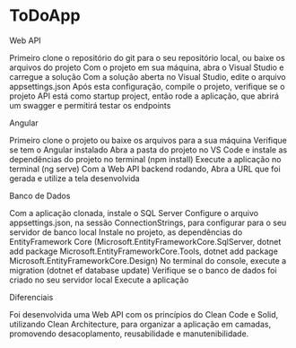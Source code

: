 # ToDoApp

Web API

Primeiro clone o repositório do git para o seu repositório local, ou baixe os arquivos do projeto
Com o projeto em sua máquina, abra o Visual Studio e carregue a solução
Com a solução aberta no Visual Studio, edite o arquivo appsettings.json
Após esta configuração, compile o projeto, verifique se o projeto API está como startup project, então rode a aplicação, que abrirá um swagger e permitirá testar os endpoints

Angular

Primeiro clone o projeto ou baixe os arquivos para a sua máquina
Verifique se tem o Angular instalado
Abra a pasta do projeto no VS Code e instale as dependências do projeto no terminal (npm install)
Execute a aplicação no terminal (ng serve)
Com a Web API backend rodando, Abra a URL que foi gerada e utilize a tela desenvolvida

Banco de Dados

Com a aplicação clonada, instale o SQL Server
Configure o arquivo appsettings.json, na sessão ConnectionStrings, para configurar para o seu servidor de banco local
Instale no projeto, as dependências do EntityFramework Core (Microsoft.EntityFrameworkCore.SqlServer, dotnet add package Microsoft.EntityFrameworkCore.Tools, dotnet add package Microsoft.EntityFrameworkCore.Design)
No terminal do console, execute a migration (dotnet ef database update)
Verifique se o banco de dados foi criado no seu servidor local
Execute a aplicação

Diferenciais

Foi desenvolvida uma Web API com os princípios do Clean Code e Solid, utilizando Clean Architecture, para organizar a aplicação em camadas, promovendo desacoplamento, reusabilidade e manutenibilidade.
